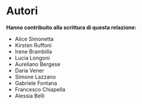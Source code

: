 # Autori

**Hanno contribuito alla scrittura di questa relazione:**

* Alice Simonetta
* Kirsten Ruffoni
* Irene Brambilla
* Lucia Longoni
* Aureliano Bergese
* Daria Vener
* Simone Lazzano
* Gabriele Fontana
* Francesco Chiapella
* Alessia Belli
